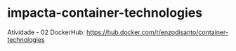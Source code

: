 # impacta-container-technologies
Atividade - 02
DockerHub: https://hub.docker.com/r/enzodisanto/container-technologies
